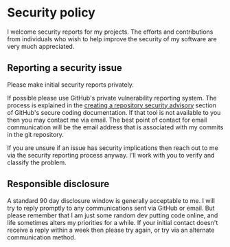 # Security policy

I welcome security reports for my projects. The efforts and contributions from individuals who wish to help improve the security of my software are very much appreciated.

## Reporting a security issue

Please make initial security reports privately.

If possible please use GitHub's private vulnerability reporting system. The process is explained in the [creating a repository security advisory][reportingdoc] section of GitHub's secure coding documentation. If that tool is not available to you then you may contact me via email. The best point of contact for email communication will be the email address that is associated with my commits in the git repository.

If you are unsure if an issue has security implications then reach out to me via the security reporting process anyway. I'll work with you to verify and classify the problem.

[reportingdoc]: https://docs.github.com/en/code-security/security-advisories/working-with-repository-security-advisories/creating-a-repository-security-advisory

## Responsible disclosure

A standard 90 day disclosure window is generally acceptable to me. I will try to reply promptly to any communications sent via GitHub or email. But please remember that I am just some random dev putting code online, and life sometimes alters my priorities for a while. If your initial contact doesn't receive a reply within a week then please try again, or try via an alternate communication method.
